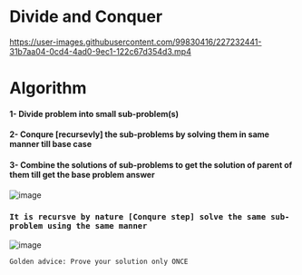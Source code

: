 # Divide and Conquer
https://user-images.githubusercontent.com/99830416/227232441-31b7aa04-0cd4-4ad0-9ec1-122c67d354d3.mp4


# Algorithm
#### 1- Divide problem into small sub-problem(s)
#### 2- Conqure [recursevly] the sub-problems by solving them in same manner till base case
#### 3- Combine the solutions of sub-problems to get the solution of parent of them till get the base problem answer
![image](https://user-images.githubusercontent.com/99830416/227218095-d36b2c70-35ab-4c01-9415-989296fe26fe.png)

### `It is recursve by nature [Conqure step] solve the same sub-problem using the same manner`
![image](https://user-images.githubusercontent.com/99830416/227231861-305be764-22a3-49b0-99aa-8e750e204bc6.png)




 `Golden advice: Prove your solution only ONCE`
